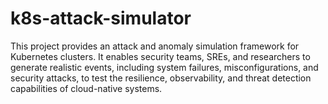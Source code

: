 # k8s-attack-simulator
This project provides an attack and anomaly simulation framework for Kubernetes clusters. It enables security teams, SREs, and researchers to generate realistic events, including system failures, misconfigurations, and security attacks, to test the resilience, observability, and threat detection capabilities of cloud-native systems.
